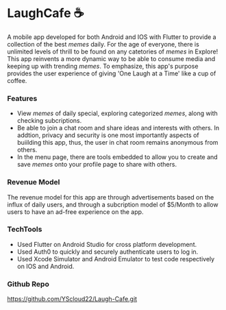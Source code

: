 # LaughCafe  ☕

A mobile app developed for both Android and IOS with Flutter to provide a collection of the best *memes* daily. 
For the age of everyone, there is unlimited levels of thrill to be found on any catetories of *memes* in Explore! 
This app reinvents a more dynamic way to be able to consume media and keeping up with trending *memes*. To emphasize, 
this app's purpose provides the user experience of giving 'One Laugh at a Time' like a cup of coffee.


### Features
- View *memes* of daily special, exploring categorized *memes*, along with checking subcriptions.
- Be able to join a chat room and share ideas and interests with others. In addtion, privacy and security is one 
most importantly aspects of buiilding this app, thus, the user in chat room remains anonymous from others.
- In the menu page, there are tools embedded to allow you to create and save *memes* onto your profile page to share with others.


### Revenue Model
The revenue model for this app are through advertisements based on the influx of daily users, 
and through a subcription model of $5/Month to allow users to have an ad-free experience on the app.

### TechTools
- Used Flutter on Android Studio for cross platform development.
- Used Auth0 to quickly and securely authenticate users to log in.
- Used Xcode Simulator and Android Emulator to test code respectively on IOS and Android.

### Github Repo
https://github.com/YScloud22/Laugh-Cafe.git




